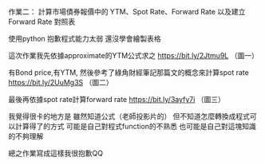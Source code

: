 作業二：
計算市場債券報價中的 YTM、Spot Rate、Forward Rate 以及建立 Forward Rate 對照表

使用python
抱歉程式能力太弱 還沒學會繪製表格 

這次作業我先依據approximate的YTM公式求之
https://bit.ly/2Jtmu9L （圖一）

有Bond price,有YTM, 然後參考了綠角財經筆記那篇文的概念來計算spot rate
https://bit.ly/2UuMg3S （圖二）

最後再依據spot rate計算forward rate
https://bit.ly/3ayfy7i （圖三）

我覺得很卡的地方是
雖然知道公式（老師投影片的）
但不知道怎麼轉換成程式可以計算得了的方式
可能是自己對程式function的不熟悉 也可能是自己對這塊知識的不夠理解

總之作業寫成這樣我很抱歉QQ

